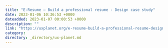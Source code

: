 ```yaml
---
title: "E-Resume — Build a professional resume - Design case study"
date: 2023-01-06 10:36:53 +0000
dateadded: 2023-01-07 00:00:53 +0000
description: ""
link: "https://uxplanet.org/e-resume-build-a-professional-resume-design-case-study-3dc02a6359ea?source=rss----819cc2aaeee0---4"
category:
directory: _directory/ux-planet.md
---
```

